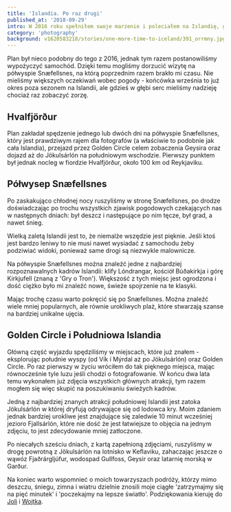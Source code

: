 ```yaml
---
title: 'Islandia. Po raz drugi'
published_at: '2018-09-29'
intro: W 2016 roku spełniłem swoje marzenie i poleciałem na Islandię, gdzie przez 7 dni jeździłem autostopem, biwakowałem w pięknych miejscach i fotografowałem niezwykłe krajobrazy. Od tamtego czasu miałem ogromną ochotę wrócić i w tym roku namówiłem Jolę i Wojtka na wspólny wyjazd.
category: 'photography'
background: v1620583218/stories/one-more-time-to-iceland/391_orrmny.jpg
---
```


Plan był nieco podobny do tego z 2016, jednak tym razem postanowiliśmy wypożyczyć samochód. Dzięki temu mogliśmy dorzucić wizytę na półwyspie Snæfellsnes, na którą poprzednim razem brakło mi czasu. Nie mieliśmy większych oczekiwań wobec pogody - końcówka września to już okres poza sezonem na Islandii, ale gdzieś w głębi serc mieliśmy nadzieję chociaż raz zobaczyć zorzę.

## Hvalfjörður

Plan zakładał spędzenie jednego lub dwóch dni na półwyspie Snæfellsnes, który jest prawdziwym rajem dla fotografów (a właściwie to podobnie jak cała Islandia), przejazd przez Golden Circle celem zobaczenia Geysira oraz dojazd aż do Jökulsárlón na południowym wschodzie. Pierwszy punktem był jednak nocleg w fiordzie Hvalfjörður, około 100 km od Reykjaviku.

<photo-lazy src="https://res.cloudinary.com/lukaszrados/image/upload/v1620583218/stories/one-more-time-to-iceland/391_orrmny.jpg" padding-bottom="66.666"></photo-lazy>

<photo-lazy src="https://res.cloudinary.com/lukaszrados/image/upload/v1620583218/stories/one-more-time-to-iceland/394_dinln7.jpg" padding-bottom="56.25"></photo-lazy>

<photo-lazy src="https://res.cloudinary.com/lukaszrados/image/upload/v1620583218/stories/one-more-time-to-iceland/395_rdwvvp.jpg" padding-bottom="66.666"></photo-lazy>

<photo-lazy src="https://res.cloudinary.com/lukaszrados/image/upload/v1620583218/stories/one-more-time-to-iceland/396_xuii2i.jpg" padding-bottom="66.666"></photo-lazy>

<photo-lazy src="https://res.cloudinary.com/lukaszrados/image/upload/v1620583219/stories/one-more-time-to-iceland/397_riqupf.jpg" padding-bottom="56.25"></photo-lazy>

## Półwysep Snæfellsnes

Po zaskakująco chłodnej nocy ruszyliśmy w stronę Snæfellsnes, po drodze doświadczając po trochu wszystkich zjawisk pogodowych czekających nas w następnych dniach: był deszcz i następujące po nim tęcze, był grad, a nawet śnieg.

<photo-lazy src="https://res.cloudinary.com/lukaszrados/image/upload/v1620583219/stories/one-more-time-to-iceland/399_m2nfew.jpg" padding-bottom="56.25"></photo-lazy>

<photo-lazy src="https://res.cloudinary.com/lukaszrados/image/upload/v1620583219/stories/one-more-time-to-iceland/400_ui3ftw.jpg" padding-bottom="56.25"></photo-lazy>

<photo-lazy src="https://res.cloudinary.com/lukaszrados/image/upload/v1620583219/stories/one-more-time-to-iceland/402_ip1dpd.jpg" padding-bottom="61"></photo-lazy>

<photo-lazy src="https://res.cloudinary.com/lukaszrados/image/upload/v1620583214/stories/one-more-time-to-iceland/413_hxaxwd.jpg" padding-bottom="61"></photo-lazy>

Wielką zaletą Islandii jest to, że niemalże wszędzie jest pięknie. Jeśli ktoś jest bardzo leniwy to nie musi nawet wysiadać z samochodu żeby podziwiać widoki, ponieważ same drogi są niezwykle malownicze.

<photo-lazy src="https://res.cloudinary.com/lukaszrados/image/upload/v1620583214/stories/one-more-time-to-iceland/408_xanxlc.jpg" padding-bottom="66.666"></photo-lazy>

<photo-lazy src="https://res.cloudinary.com/lukaszrados/image/upload/v1620583219/stories/one-more-time-to-iceland/404_zg0byl.jpg" padding-bottom="66.666"></photo-lazy>

<photo-lazy src="https://res.cloudinary.com/lukaszrados/image/upload/v1620583219/stories/one-more-time-to-iceland/405_fqxuje.jpg" padding-bottom="66.666"></photo-lazy>

<photo-lazy src="https://res.cloudinary.com/lukaszrados/image/upload/v1620583220/stories/one-more-time-to-iceland/407_rbxeab.jpg" padding-bottom="66.666"></photo-lazy>

Na półwyspie Snæfellsnes można znaleźć jedne z najbardziej rozpoznawalnych kadrów Islandii: klify Lóndrangar, kościół Búðakirkja i górę Kirkjufell (znaną z 'Gry o Tron'). Większość z tych miejsc jest ogrodzona i dość ciężko było mi znaleźć nowe, świeże spojrzenie na te klasyki.

<photo-lazy src="https://res.cloudinary.com/lukaszrados/image/upload/v1620583214/stories/one-more-time-to-iceland/410_x65fh8.jpg" padding-bottom="66.666"></photo-lazy>

<two-columns>
  <photo-lazy src="https://res.cloudinary.com/lukaszrados/image/upload/v1620583214/stories/one-more-time-to-iceland/411_su8blo.jpg" padding-bottom="150"></photo-lazy>

  <photo-lazy src="https://res.cloudinary.com/lukaszrados/image/upload/v1620583214/stories/one-more-time-to-iceland/412_ewkevx.jpg" padding-bottom="150"></photo-lazy>
</two-columns>

<two-columns>
  <photo-lazy src="https://res.cloudinary.com/lukaszrados/image/upload/v1620583214/stories/one-more-time-to-iceland/414_lzavqz.jpg" padding-bottom="150"></photo-lazy>

  <photo-lazy src="https://res.cloudinary.com/lukaszrados/image/upload/v1620583214/stories/one-more-time-to-iceland/415_nioznj.jpg" padding-bottom="150"></photo-lazy>
</two-columns>

Mając trochę czasu warto pokręcić się po Snæfellsnes. Można znaleźć wiele mniej popularnych, ale równie urokliwych plaż, które stwarzają szanse na bardziej unikalne ujęcia.

<two-columns>
  <photo-lazy src="https://res.cloudinary.com/lukaszrados/image/upload/v1620583214/stories/one-more-time-to-iceland/417_el9b3i.jpg" padding-bottom="150"></photo-lazy>

  <photo-lazy src="https://res.cloudinary.com/lukaszrados/image/upload/v1620583215/stories/one-more-time-to-iceland/418_o72ijc.jpg" padding-bottom="150"></photo-lazy>
</two-columns>

<photo-lazy src="https://res.cloudinary.com/lukaszrados/image/upload/v1620583215/stories/one-more-time-to-iceland/419_wqlimq.jpg" padding-bottom="51.5"></photo-lazy>

<photo-lazy src="https://res.cloudinary.com/lukaszrados/image/upload/v1620583215/stories/one-more-time-to-iceland/420_hrdw2a.jpg" padding-bottom="56.25"></photo-lazy>

## Golden Circle i Południowa Islandia

Główną część wyjazdu spędziliśmy w miejscach, które już znałem - eksplorując południe wyspy (od Vík í Mýrdal aż po Jökulsárlón) oraz Golden Circle. Po raz pierwszy w życiu wróciłem do tak pięknego miejsca, mając równocześnie tyle luzu jeśli chodzi o fotografowanie. W końcu dwa lata temu wykonałem już zdjęcia wszystkich głównych atrakcji, tym razem mogłem się więc skupić na poszukiwaniu świeżych kadrów.

<photo-lazy src="https://res.cloudinary.com/lukaszrados/image/upload/v1620583215/stories/one-more-time-to-iceland/425_rd7ecj.jpg" padding-bottom="62"></photo-lazy>

<photo-lazy src="https://res.cloudinary.com/lukaszrados/image/upload/v1620583215/stories/one-more-time-to-iceland/426_zwy5im.jpg" padding-bottom="150"></photo-lazy>

<photo-lazy src="https://res.cloudinary.com/lukaszrados/image/upload/v1620583215/stories/one-more-time-to-iceland/427_gua1do.jpg" padding-bottom="150"></photo-lazy>

<photo-lazy src="https://res.cloudinary.com/lukaszrados/image/upload/v1620583216/stories/one-more-time-to-iceland/428_ujvvmv.jpg" padding-bottom="56.25"></photo-lazy>

<photo-lazy src="https://res.cloudinary.com/lukaszrados/image/upload/v1620583216/stories/one-more-time-to-iceland/429_yvvmae.jpg" padding-bottom="56.25"></photo-lazy>

Jedną z najbardziej znanych atrakcji południowej Islandii jest zatoka Jökulsárlón w której dryfują odrywające się od lodowca kry. Moim zdaniem jednak bardziej urokliwe jest znajdujące się zaledwie 10 minut wcześniej jezioro Fjallsárlón, które nie dość że jest łatwiejsze to objęcia na jednym zdjęciu, to jest zdecydowanie mniej zatłoczone.

<photo-lazy src="https://res.cloudinary.com/lukaszrados/image/upload/v1620583216/stories/one-more-time-to-iceland/431_vscbbc.jpg" padding-bottom="56.25"></photo-lazy>

<photo-lazy src="https://res.cloudinary.com/lukaszrados/image/upload/v1620583216/stories/one-more-time-to-iceland/432_v9w7wt.jpg" padding-bottom="66.666"></photo-lazy>

<two-columns>
  <photo-lazy src="https://res.cloudinary.com/lukaszrados/image/upload/v1620583216/stories/one-more-time-to-iceland/433_jr3f8m.jpg" padding-bottom="150"></photo-lazy>

  <photo-lazy src="https://res.cloudinary.com/lukaszrados/image/upload/v1620583216/stories/one-more-time-to-iceland/434_cam7ay.jpg" padding-bottom="150"></photo-lazy>
</two-columns>

<photo-lazy src="https://res.cloudinary.com/lukaszrados/image/upload/v1620583217/stories/one-more-time-to-iceland/435_jt3oc6.jpg" padding-bottom="66.666"></photo-lazy>

Po niecałych sześciu dniach, z kartą zapełnioną zdjęciami, ruszyliśmy w drogę powrotną z Jökulsárlón na lotnisko w Keflaviku, zahaczając jeszcze o wąwóz Fjaðrárgljúfur, wodospad Gullfoss, Geysir oraz latarnię morską w Garður.

<photo-lazy src="https://res.cloudinary.com/lukaszrados/image/upload/v1620583217/stories/one-more-time-to-iceland/438_vxsmtb.jpg" padding-bottom="66.666"></photo-lazy>

<photo-lazy src="https://res.cloudinary.com/lukaszrados/image/upload/v1620583217/stories/one-more-time-to-iceland/439_a4ulpv.jpg" padding-bottom="66.666"></photo-lazy>

<photo-lazy src="https://res.cloudinary.com/lukaszrados/image/upload/v1620583218/stories/one-more-time-to-iceland/440_zmnica.jpg" padding-bottom="66.666"></photo-lazy>

<photo-lazy src="https://res.cloudinary.com/lukaszrados/image/upload/v1620583218/stories/one-more-time-to-iceland/441_ymfca8.jpg" padding-bottom="66.666"></photo-lazy>

<photo-lazy src="https://res.cloudinary.com/lukaszrados/image/upload/v1620583217/stories/one-more-time-to-iceland/443_xrzipi.jpg" padding-bottom="66.666"></photo-lazy>

<photo-lazy src="https://res.cloudinary.com/lukaszrados/image/upload/v1620583218/stories/one-more-time-to-iceland/444_mi7ljs.jpg" padding-bottom="66.666"></photo-lazy>

Na koniec warto wspomnieć o moich towarzyszach podróży, którzy mimo deszczu, śniegu, zimna i wiatru dzielnie znosili moje ciągłe 'zatrzymajmy się na pięć minutek' i 'poczekajmy na lepsze światło'. Podziękowania kieruję do [Joli](https://www.instagram.com/jolanta_lesniara/) i [Wojtka](https://www.instagram.com/wojtekmieszczak/).

<two-columns>
  <photo-lazy src="https://res.cloudinary.com/lukaszrados/image/upload/v1620583218/stories/one-more-time-to-iceland/446_ukiyf9.jpg" padding-bottom="150"></photo-lazy>

  <photo-lazy src="https://res.cloudinary.com/lukaszrados/image/upload/v1620583218/stories/one-more-time-to-iceland/447_dshalh.jpg" padding-bottom="150"></photo-lazy>
</two-columns>
